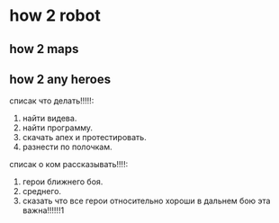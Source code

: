 # how 2 robot
## how 2 maps
## how 2 any heroes 

списак что делать!!!!!:
1. найти видева.
2. найти программу.
3. скачать апех и протестировать.
4. разнести по полочкам.

списак о ком рассказывать!!!!:
1. герои ближнего боя.
2. среднего.
3. сказать что все герои относительно хороши в дальнем бою эта важна!!!!!!1
